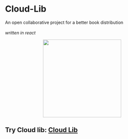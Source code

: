 # Cloud-Lib
An open collaborative project for a better book distribution<br><br>
<i>written in react</i>
<p align="center"><img src="https://triptoafsin.github.io/Cloud-Lib/pwa_icon.png" height="256px" width="256px"></p>
<h2>Try Cloud lib: <a href="https://triptoafsin.github.io/Cloud-Lib-React">Cloud Lib</a></h2>

